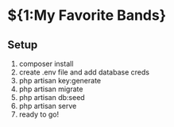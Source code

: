 # ${1:My Favorite Bands}

## Setup

1. composer install
2. create .env file and add database creds
3. php artisan key:generate
4. php artisan migrate
5. php artisan db:seed
6. php artisan serve
7. ready to go!